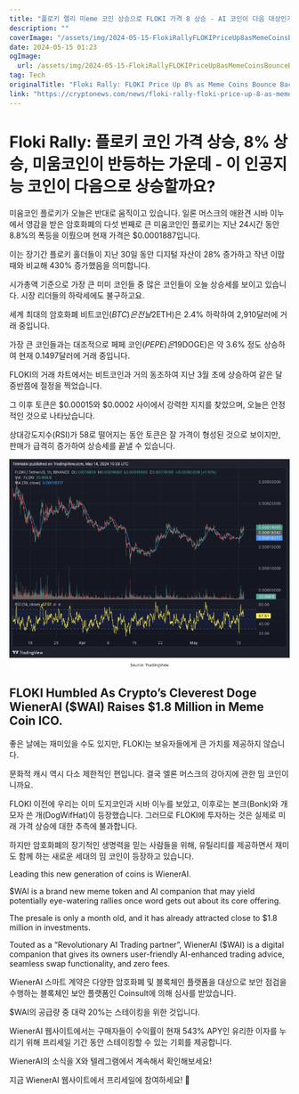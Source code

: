 ```yaml
---
title: "플로키 랠리 미eme 코인 상승으로 FLOKI 가격 8 상승 - AI 코인이 다음 대상인가요"
description: ""
coverImage: "/assets/img/2024-05-15-FlokiRallyFLOKIPriceUp8asMemeCoinsBounceBackIsThisAICoinNexttoPump_thumbnail.png"
date: 2024-05-15 01:23
ogImage: 
  url: /assets/img/2024-05-15-FlokiRallyFLOKIPriceUp8asMemeCoinsBounceBackIsThisAICoinNexttoPump_thumbnail.png
tag: Tech
originalTitle: "Floki Rally: FLOKI Price Up 8% as Meme Coins Bounce Back – Is This AI Coin Next to Pump?"
link: "https://cryptonews.com/news/floki-rally-floki-price-up-8-as-meme-coins-bounce-back-is-this-ai-coin-next-to-pump.htm"
---
```




# Floki Rally: 플로키 코인 가격 상승, 8% 상승, 미움코인이 반등하는 가운데 - 이 인공지능 코인이 다음으로 상승할까요?

미움코인 플로키가 오늘은 반대로 움직이고 있습니다. 일론 머스크의 애완견 시바 이누에서 영감을 받은 암호화폐의 다섯 번째로 큰 미움코인인 플로키는 지난 24시간 동안 8.8%의 폭등을 이뤘으며 현재 가격은 $0.0001887입니다.

이는 장기간 플로키 홀더들이 지난 30일 동안 디지털 자산이 28% 증가하고 작년 이맘때와 비교해 430% 증가했음을 의미합니다.



시가총액 기준으로 가장 큰 미미 코인들 중 많은 코인들이 오늘 상승세를 보이고 있습니다. 시장 리더들의 하락세에도 불구하고요.

세계 최대의 암호화폐 비트코인($BTC)은 전날 2% 하락하여 현재 61,767달러에 거래되고 있습니다. 가장 상업적으로 중요한 블록체인을 뒷받침하는 이더리움($ETH)은 2.4% 하락하여 2,910달러에 거래 중입니다.

가장 큰 코인들과는 대조적으로 페페 코인($PEPE)은 19% 상승하여 0.00001056달러에 거래되고 있습니다. 오리지널 미미 코인인 도지코인($DOGE)은 약 3.6% 정도 상승하여 현재 0.1497달러에 거래 중입니다.

FLOKI의 거래 차트에서는 비트코인과 거의 동조하여 지난 3월 초에 상승하여 같은 달 중반쯤에 절정을 찍었습니다.



그 이후 토큰은 $0.00015와 $0.0002 사이에서 강력한 지지를 찾았으며, 오늘은 안정적인 것으로 나타났습니다.

상대강도지수(RSI)가 58로 떨어지는 동안 토큰은 잘 가격이 형성된 것으로 보이지만, 판매가 급격히 증가하여 상승세를 끝낼 수 있습니다.

![2024-05-15-FlokiRallyFLOKIPriceUp8asMemeCoinsBounceBackIsThisAICoinNexttoPump_0.png](/assets/img/2024-05-15-FlokiRallyFLOKIPriceUp8asMemeCoinsBounceBackIsThisAICoinNexttoPump_0.png)

## FLOKI Humbled As Crypto’s Cleverest Doge WienerAI ($WAI) Raises $1.8 Million in Meme Coin ICO.



좋은 날에는 재미있을 수도 있지만, FLOKI는 보유자들에게 큰 가치를 제공하지 않습니다.

문화적 캐시 역시 다소 제한적인 편입니다. 결국 엘론 머스크의 강아지에 관한 밈 코인이니까요.

FLOKI 이전에 우리는 이미 도지코인과 시바 이누를 보았고, 이후로는 본크(Bonk)와 개 모자 쓴 개(DogWifHat)이 등장했습니다. 그러므로 FLOKI에 투자하는 것은 실제로 미래 가격 상승에 대한 추측에 불과합니다.

하지만 암호화폐의 장기적인 생명력을 믿는 사람들을 위해, 유틸리티를 제공하면서 재미도 함께 하는 새로운 세대의 밈 코인이 등장하고 있습니다.



Leading this new generation of coins is WienerAI.

$WAI is a brand new meme token and AI companion that may yield potentially eye-watering rallies once word gets out about its core offering.

The presale is only a month old, and it has already attracted close to $1.8 million in investments.

Touted as a “Revolutionary AI Trading partner”, WienerAI ($WAI) is a digital companion that gives its owners user-friendly AI-enhanced trading advice, seamless swap functionality, and zero fees.



WienerAI 스마트 계약은 다양한 암호화폐 및 블록체인 플랫폼을 대상으로 보안 점검을 수행하는 블록체인 보안 플랫폼인 Coinsult에 의해 심사를 받았습니다.

$WAI의 공급량 중 대략 20%는 스테이킹을 위한 것입니다.

WienerAI 웹사이트에서는 구매자들이 수익률이 현재 543% APY인 유리한 이자를 누리기 위해 프리세일 기간 동안 스테이킹할 수 있는 기회를 제공합니다.

WienerAI의 소식을 X와 텔레그램에서 계속해서 확인해보세요!



지금 WienerAI 웹사이트에서 프리세일에 참여하세요! 🚀